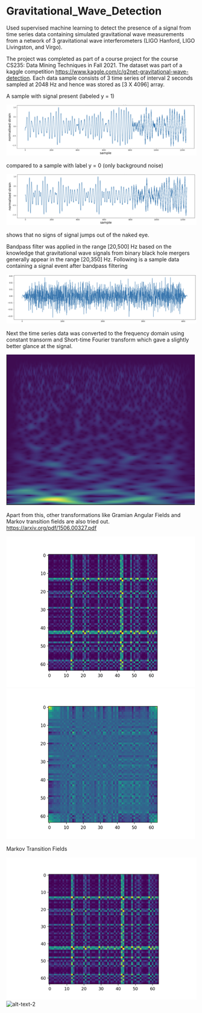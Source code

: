 # Gravitational_Wave_Detection
Used supervised machine learning to detect the presence of a signal from time series data containing simulated gravitational wave measurements from a network of 3 gravitational wave interferometers (LIGO Hanford, LIGO Livingston, and Virgo).

The project was completed as part of a course project for the course CS235: Data Mining Techniques in Fall 2021.
The dataset was part of a kaggle competition https://www.kaggle.com/c/g2net-gravitational-wave-detection. Each data sample consists of 3 time series of interval 2 seconds sampled at 2048 Hz and hence was stored as [3 X 4096] array. 

A sample with signal present (labeled y = 1) 

![label0](label_1.png)

compared to a sample with label y = 0 (only background noise)

![label1](label_0.png)

shows that no signs of signal jumps out of the naked eye.


Bandpass filter was applied in the range [20,500] Hz based on the knowledge that gravitational wave signals from binary black hole mergers generally appear in the range [20,350] Hz. Following is a sample data containing a signal event after bandpass filtering

![filter](filter.png)

Next the time series data was converted to the frequency domain using constant transorm and Short-time Fourier transform which gave a slightly better glance at the signal.

<img src="CQT.png" alt="drawing" height= "400" width="500"/>

Apart from this, other transformations like Gramian Angular Fields and Markov transition fields are also tried out. https://arxiv.org/pdf/1506.00327.pdf

<img src="GAF.png" alt="drawing" height= "400" width="500"/>  <img src="MTF.png" alt="drawing" height= "400" width="500"/><figcaption> Markov Transition Fields </figcaption>

![alt-text-1](GAF.png "title-1") ![alt-text-2](image2.png "title-2")

                                                        

